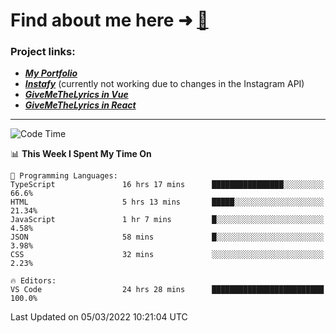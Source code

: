 # Find about me here ➜ [🧑](https://pauabella.dev)

### Project links:
- ***[My Portfolio](https://pauabella.dev)***
- ***[Instafy](https://instafy.me)*** (currently not working due to changes in the Instagram API)
- ***[GiveMeTheLyrics in Vue](https://lyrics.pauabella.dev)***
- ***[GiveMeTheLyrics in React](https://pauabella.dev/GiveMeTheLyrics)***

---
<!--START_SECTION:waka-->
![Code Time](http://img.shields.io/badge/Code%20Time-794%20hrs%2039%20mins-blue)

📊 **This Week I Spent My Time On** 

```text
💬 Programming Languages: 
TypeScript               16 hrs 17 mins      ████████████████░░░░░░░░░   66.6% 
HTML                     5 hrs 13 mins       █████░░░░░░░░░░░░░░░░░░░░   21.34% 
JavaScript               1 hr 7 mins         █░░░░░░░░░░░░░░░░░░░░░░░░   4.58% 
JSON                     58 mins             █░░░░░░░░░░░░░░░░░░░░░░░░   3.98% 
CSS                      32 mins             ░░░░░░░░░░░░░░░░░░░░░░░░░   2.23%

🔥 Editors: 
VS Code                  24 hrs 28 mins      █████████████████████████   100.0%

```


 Last Updated on 05/03/2022 10:21:04 UTC
<!--END_SECTION:waka-->
